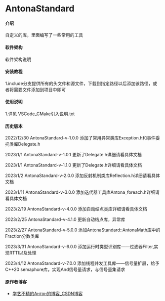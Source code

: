 # AntonaStandard

#### 介绍
自定义的库，里面编写了一些常用的工具

#### 软件架构
软件架构说明


#### 安装教程

1.include分支提供所有的头文件和源文件，下载到指定路径以后添加该路径，或者将需要文件添加到项目中即可

#### 使用说明

1.详见 VSCode_CMake引入说明.txt

#### 历史版本
2022/12/30 AntonaStandard-v-1.0.0 添加了常用异常类库Exception.h和事件委托类库Delegate.h

2023/1/1     AntonaStandard-v-1.0.1 更新了Delegate.h详细请看具体文档

2023/1/1	 AntonaStandard-v-1.1.0 更新了Delegate.h详细请看具体文档

2023/1/2	 AntonaStandard-v-2.0.0 添加反射机制类库Reflection.h详细请看具体文档

2023/1/11   AntonaStandard-v-3.0.0 添加迭代器工具库Antona_foreach.h详细请看具体文档

2023/2/19   AntonaStandard-v-4.0.0 添加自动结点类库详细请看具体文档

2023/2/25   AntonaStandard-v-4.1.0 更新自动结点库，异常库

2023/2/27   AntonaStandard-v-5.0.0 添加AntonaStandard::AntonaMath库中的Fraction分数类库

2023/3/31   AntonaStandard-v-6.0.0 添加运行时类型识别库——过滤器Filter,实现RTTI以及处理

2023/4/12   AntonaStandard-v-7.0.0 添加线程并发工具库——信号量扩展，给予C++20 semaphore库，实现And信号量请求，与信号量集请求

#### 原作者博客

- [学艺不精的Антон的博客_CSDN博客](https://blog.csdn.net/yyy11280335?spm=1000.2115.3001.5343) 

